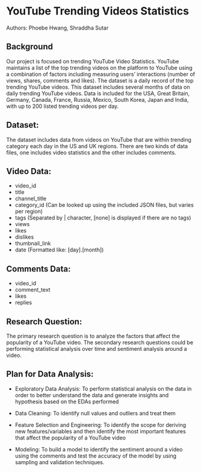 # YouTube Trending Videos Statistics

Authors: Phoebe Hwang, Shraddha Sutar


## Background
Our project is focused on trending YouTube Video Statistics. YouTube maintains a list of the top trending videos on the platform to YouTube using a combination of factors including measuring users’ interactions (number of views, shares, comments and likes). The dataset is a daily record of the top trending YouTube videos. This dataset includes several months of data on daily trending YouTube videos. Data is included for the USA, Great Britain, Germany, Canada, France, Russia, Mexico, South Korea, Japan and India, with up to 200 listed trending videos per day.


## Dataset:
The dataset includes data from videos on YouTube that are within trending category each day in the US and UK regions. There are two kinds of data files, one includes video statistics and the other includes comments.


## Video Data: 
- video_id
-	title
-	channel_title
-	category_id (Can be looked up using the included JSON files, but varies per region)
-	tags (Separated by | character, [none] is displayed if there are no tags)
-	views
-	likes
-	dislikes
-	thumbnail_link
-	date (Formatted like: [day].[month])

## Comments Data:
-	video_id
-	comment_text
-	likes
-	replies


## Research Question:
The primary research question is to analyze the factors that affect the popularity of a YouTube video. The secondary research questions could be performing statistical analysis over time and sentiment analysis around a video.


## Plan for Data Analysis:
-	Exploratory Data Analysis: To perform statistical analysis on the data in order to better understand the data and generate insights and hypothesis based on the EDAs performed

-	Data Cleaning: To identify null values and outliers and treat them

-	Feature Selection and Engineering: To identify the scope for deriving new features/variables and then identify the most important features that affect the popularity of a YouTube video

-	Modeling: To build a model to identify the sentiment around a video using the comments and test the accuracy of the model by using sampling and validation techniques.
